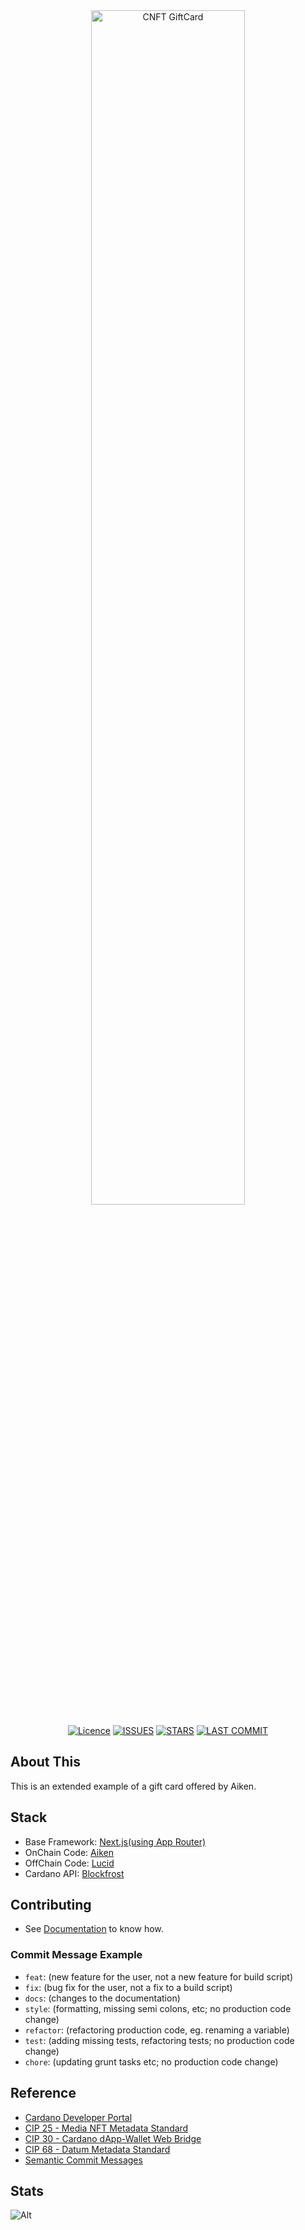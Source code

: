 <!-- # <p align="center">CNFT Gift Card</p> -->

<div align="center">

<img src="https://socialify.git.ci/449sabu/cnft-gift-card/image?font=Rokkitt&name=1&pattern=Brick%20Wall&theme=Dark" alt="CNFT GiftCard" width="70%" />

<!-- [![DEPLOY](https://img.shields.io/github/actions/workflow/status/449sabu/cnft-gift-card/deploy-docusaurus.yml?label=Deploy&style=for-the-badge&branch=main)](https://github.com/449sabu/cnft-gift-card/actions) -->
[![Licence](https://img.shields.io/github/license/449sabu/cnft-gift-card?label=License&style=for-the-badge)](https://github.com/449sabu/cnft-gift-card/blob/main/LICENSE)
[![ISSUES](https://img.shields.io/github/issues/449sabu/cnft-gift-card?label=Issues&style=for-the-badge)](https://github.com/449sabu/cnft-gift-card/issues)
[![STARS](https://img.shields.io/github/stars/449sabu/cnft-gift-card?label=Stars&style=for-the-badge)](https://github.com/449sabu/cnft-gift-card/stargazers)
[![LAST COMMIT](https://img.shields.io/github/last-commit/449sabu/cnft-gift-card?style=for-the-badge)](https://github.com/449sabu/cnft-gift-card/commit/main)

</div>

## About This
This is an extended example of a gift card offered by Aiken.

## Stack
- Base Framework: [Next.js(using App Router)](https://nextjs.org/docs)
- OnChain Code: [Aiken](https://aiken-lang.org/)
- OffChain Code: [Lucid](https://lucid.spacebudz.io/)
- Cardano API: [Blockfrost](https://blockfrost.io/)

## Contributing
- See [Documentation]() to know how.

### Commit Message Example
- `feat`: (new feature for the user, not a new feature for build script)
- `fix`: (bug fix for the user, not a fix to a build script)
- `docs`: (changes to the documentation)
- `style`: (formatting, missing semi colons, etc; no production code change)
- `refactor`: (refactoring production code, eg. renaming a variable)
- `test`: (adding missing tests, refactoring tests; no production code change)
- `chore`: (updating grunt tasks etc; no production code change)

## Reference

- [Cardano Developer Portal](https://developers.cardano.org/)
- [CIP 25 - Media NFT Metadata Standard](https://cips.cardano.org/cips/cip25/#version1)
- [CIP 30 - Cardano dApp-Wallet Web Bridge](https://cips.cardano.org/cips/cip30/)
- [CIP 68 - Datum Metadata Standard](https://cips.cardano.org/cips/cip68/)
- [Semantic Commit Messages](https://gist.github.com/joshbuchea/6f47e86d2510bce28f8e7f42ae84c716)

## Stats

![Alt](https://repobeats.axiom.co/api/embed/c643ccc0a15ba4197a82f984a7cc60bbfd8bec82.svg "Repobeats analytics image")
